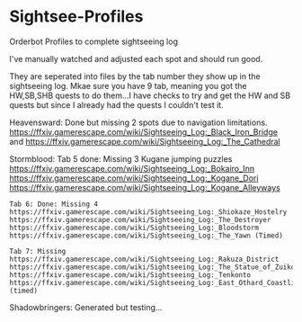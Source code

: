 # Sightsee-Profiles
Orderbot Profiles to complete sightseeing log

I've manually watched and adjusted each spot and should run good.

They are seperated into files by the tab number they show up in the sightseeing log. Mkae sure you have 9 tab, meaning you got the HW,SB,SHB quests to do them...I have checks to try and get the HW and SB quests but since I already had the quests I couldn't test it.

Heavensward: Done but missing 2 spots due to navigation limitations.
    https://ffxiv.gamerescape.com/wiki/Sightseeing_Log:_Black_Iron_Bridge
    and
    https://ffxiv.gamerescape.com/wiki/Sightseeing_Log:_The_Cathedral
    
Stormblood: 
	Tab 5 done: Missing 3 Kugane jumping puzzles
	https://ffxiv.gamerescape.com/wiki/Sightseeing_Log:_Bokairo_Inn
	https://ffxiv.gamerescape.com/wiki/Sightseeing_Log:_Kogane_Dori
	https://ffxiv.gamerescape.com/wiki/Sightseeing_Log:_Kogane_Alleyways
	
	Tab 6: Done: Missing 4
	https://ffxiv.gamerescape.com/wiki/Sightseeing_Log:_Shiokaze_Hostelry
	https://ffxiv.gamerescape.com/wiki/Sightseeing_Log:_The_Destroyer
	https://ffxiv.gamerescape.com/wiki/Sightseeing_Log:_Bloodstorm
	https://ffxiv.gamerescape.com/wiki/Sightseeing_Log:_The_Yawn (Timed)
	
	Tab 7: Missing
	https://ffxiv.gamerescape.com/wiki/Sightseeing_Log:_Rakuza_District
	https://ffxiv.gamerescape.com/wiki/Sightseeing_Log:_The_Statue_of_Zuiko
	https://ffxiv.gamerescape.com/wiki/Sightseeing_Log:_Tenkonto
	https://ffxiv.gamerescape.com/wiki/Sightseeing_Log:_East_Othard_Coastline (timed)
	
	
Shadowbringers: Generated but testing...
